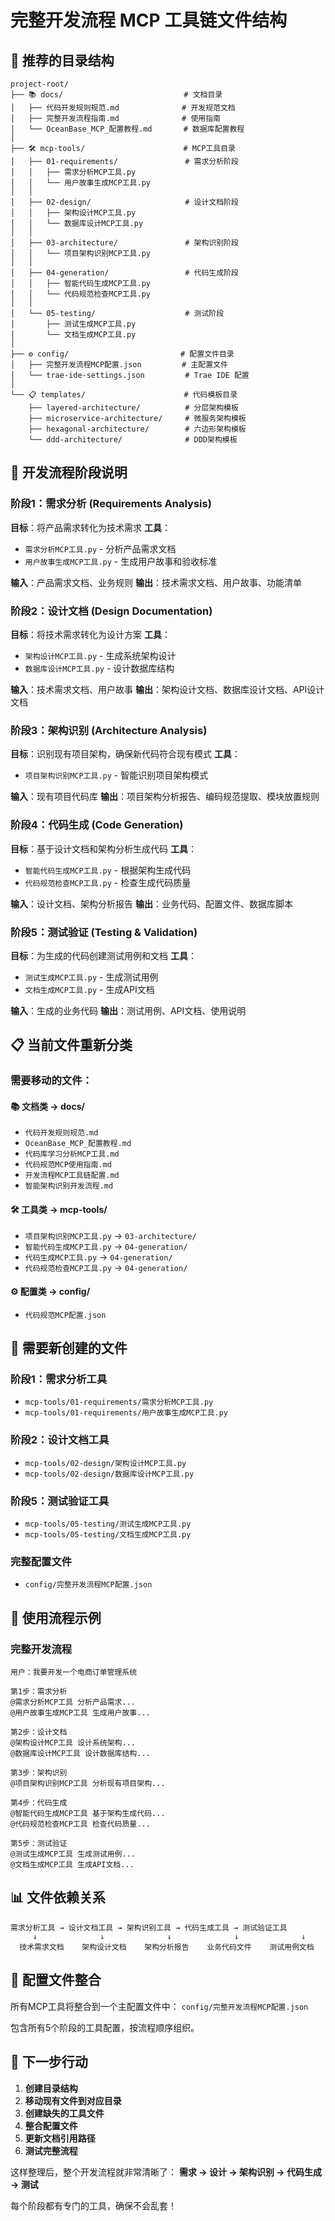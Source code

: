 # 完整开发流程 MCP 工具链文件结构

## 📁 推荐的目录结构

```
project-root/
├── 📚 docs/                           # 文档目录
│   ├── 代码开发规则规范.md              # 开发规范文档
│   ├── 完整开发流程指南.md              # 使用指南
│   └── OceanBase_MCP_配置教程.md       # 数据库配置教程
│
├── 🛠️ mcp-tools/                      # MCP工具目录
│   ├── 01-requirements/               # 需求分析阶段
│   │   ├── 需求分析MCP工具.py
│   │   └── 用户故事生成MCP工具.py
│   │
│   ├── 02-design/                     # 设计文档阶段  
│   │   ├── 架构设计MCP工具.py
│   │   └── 数据库设计MCP工具.py
│   │
│   ├── 03-architecture/               # 架构识别阶段
│   │   └── 项目架构识别MCP工具.py
│   │
│   ├── 04-generation/                 # 代码生成阶段
│   │   ├── 智能代码生成MCP工具.py
│   │   └── 代码规范检查MCP工具.py
│   │
│   └── 05-testing/                    # 测试阶段
│       ├── 测试生成MCP工具.py
│       └── 文档生成MCP工具.py
│
├── ⚙️ config/                         # 配置文件目录
│   ├── 完整开发流程MCP配置.json         # 主配置文件
│   └── trae-ide-settings.json         # Trae IDE 配置
│
└── 📋 templates/                      # 代码模板目录
    ├── layered-architecture/          # 分层架构模板
    ├── microservice-architecture/     # 微服务架构模板
    ├── hexagonal-architecture/        # 六边形架构模板
    └── ddd-architecture/              # DDD架构模板
```

## 🔄 开发流程阶段说明

### 阶段1：需求分析 (Requirements Analysis)
**目标**：将产品需求转化为技术需求
**工具**：
- `需求分析MCP工具.py` - 分析产品需求文档
- `用户故事生成MCP工具.py` - 生成用户故事和验收标准

**输入**：产品需求文档、业务规则
**输出**：技术需求文档、用户故事、功能清单

### 阶段2：设计文档 (Design Documentation)
**目标**：将技术需求转化为设计方案
**工具**：
- `架构设计MCP工具.py` - 生成系统架构设计
- `数据库设计MCP工具.py` - 设计数据库结构

**输入**：技术需求文档、用户故事
**输出**：架构设计文档、数据库设计文档、API设计文档

### 阶段3：架构识别 (Architecture Analysis)
**目标**：识别现有项目架构，确保新代码符合现有模式
**工具**：
- `项目架构识别MCP工具.py` - 智能识别项目架构模式

**输入**：现有项目代码库
**输出**：项目架构分析报告、编码规范提取、模块放置规则

### 阶段4：代码生成 (Code Generation)
**目标**：基于设计文档和架构分析生成代码
**工具**：
- `智能代码生成MCP工具.py` - 根据架构生成代码
- `代码规范检查MCP工具.py` - 检查生成代码质量

**输入**：设计文档、架构分析报告
**输出**：业务代码、配置文件、数据库脚本

### 阶段5：测试验证 (Testing & Validation)
**目标**：为生成的代码创建测试用例和文档
**工具**：
- `测试生成MCP工具.py` - 生成测试用例
- `文档生成MCP工具.py` - 生成API文档

**输入**：生成的业务代码
**输出**：测试用例、API文档、使用说明

## 📋 当前文件重新分类

### 需要移动的文件：

#### 📚 文档类 → docs/
- `代码开发规则规范.md`
- `OceanBase_MCP_配置教程.md`
- `代码库学习分析MCP工具.md`
- `代码规范MCP使用指南.md`
- `开发流程MCP工具链配置.md`
- `智能架构识别开发流程.md`

#### 🛠️ 工具类 → mcp-tools/
- `项目架构识别MCP工具.py` → `03-architecture/`
- `智能代码生成MCP工具.py` → `04-generation/`
- `代码生成MCP工具.py` → `04-generation/`
- `代码规范检查MCP工具.py` → `04-generation/`

#### ⚙️ 配置类 → config/
- `代码规范MCP配置.json`

## 🎯 需要新创建的文件

### 阶段1：需求分析工具
- `mcp-tools/01-requirements/需求分析MCP工具.py`
- `mcp-tools/01-requirements/用户故事生成MCP工具.py`

### 阶段2：设计文档工具
- `mcp-tools/02-design/架构设计MCP工具.py`
- `mcp-tools/02-design/数据库设计MCP工具.py`

### 阶段5：测试验证工具
- `mcp-tools/05-testing/测试生成MCP工具.py`
- `mcp-tools/05-testing/文档生成MCP工具.py`

### 完整配置文件
- `config/完整开发流程MCP配置.json`

## 🚀 使用流程示例

### 完整开发流程
```
用户：我要开发一个电商订单管理系统

第1步：需求分析
@需求分析MCP工具 分析产品需求...
@用户故事生成MCP工具 生成用户故事...

第2步：设计文档
@架构设计MCP工具 设计系统架构...
@数据库设计MCP工具 设计数据库结构...

第3步：架构识别
@项目架构识别MCP工具 分析现有项目架构...

第4步：代码生成
@智能代码生成MCP工具 基于架构生成代码...
@代码规范检查MCP工具 检查代码质量...

第5步：测试验证
@测试生成MCP工具 生成测试用例...
@文档生成MCP工具 生成API文档...
```

## 📊 文件依赖关系

```
需求分析工具 → 设计文档工具 → 架构识别工具 → 代码生成工具 → 测试验证工具
     ↓              ↓              ↓              ↓              ↓
  技术需求文档    架构设计文档    架构分析报告    业务代码文件    测试用例文档
```

## 🔧 配置文件整合

所有MCP工具将整合到一个主配置文件中：
`config/完整开发流程MCP配置.json`

包含所有5个阶段的工具配置，按流程顺序组织。

## 📝 下一步行动

1. **创建目录结构**
2. **移动现有文件到对应目录**
3. **创建缺失的工具文件**
4. **整合配置文件**
5. **更新文档引用路径**
6. **测试完整流程**

这样整理后，整个开发流程就非常清晰了：
**需求 → 设计 → 架构识别 → 代码生成 → 测试**

每个阶段都有专门的工具，确保不会乱套！
